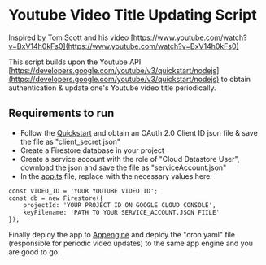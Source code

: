 # Youtube Video Title Updating Script

Inspired by Tom Scott and his video [https://www.youtube.com/watch?v=BxV14h0kFs0](https://www.youtube.com/watch?v=BxV14h0kFs0)

This script builds upon the Youtube API [https://developers.google.com/youtube/v3/quickstart/nodejs](https://developers.google.com/youtube/v3/quickstart/nodejs) to obtain authentication & update one's Youtube video title periodically.

## Requirements to run

* Follow the [Quickstart](https://developers.google.com/youtube/v3/quickstart/nodejs) and obtain an OAuth 2.0 Client ID json file & save the file as "client_secret.json"
* Create a Firestore database in your project
* Create a service account with the role of "Cloud Datastore User", download the json and save the file as "serviceAccount.json"
* In the [app.ts](./source/app.ts) file, replace with the necessary values here:

```
const VIDEO_ID = 'YOUR YOUTUBE VIDEO ID';
const db = new Firestore({
    projectId: 'YOUR PROJECT ID ON GOOGLE CLOUD CONSOLE',
    keyFilename: 'PATH TO YOUR SERVICE_ACCOUNT.JSON FIILE'
});
```

Finally deploy the app to [Appengine](https://cloud.google.com/appengine) and deploy the "cron.yaml" file (responsible for periodic video updates) to the same app engine and you are good to go.
